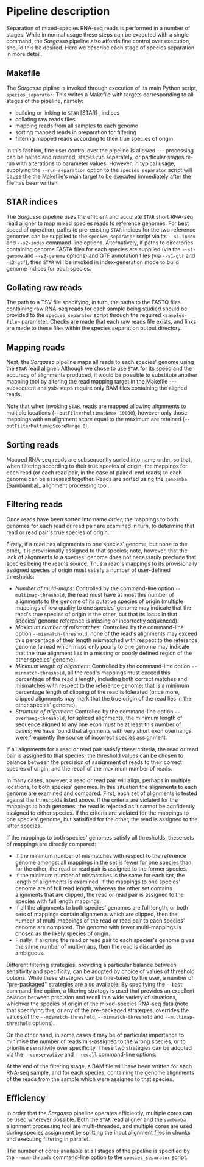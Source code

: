 Pipeline description
====================

Separation of mixed-species RNA-seq reads is performed in a number of stages. While in normal usage these steps can be executed with a single command, the *Sargasso* pipeline also affords fine control over execution, should this be desired. Here we describe each stage of species separation in more detail. 

Makefile
--------

The *Sargasso* pipline is invoked through execution of its main Python script, ``species_separator``. This writes a Makefile with targets corresponding to all stages of the pipeline, namely:

* building or linking to ``STAR`` [STAR]_ indices
* collating raw reads files
* mapping reads from all samples to each genome
* sorting mapped reads in preparation for filtering
* filtering mapped reads according to their true species of origin

In this fashion, fine user control over the pipeline is allowed --- processing can be halted and resumed, stages run separately, or particular stages re-run with alterations to parameter values. However, in typical usage, supplying the ``--run-separation`` option to the ``species_separator`` script will cause the the Makefile's main target to be executed immediately after the file has been written.

STAR indices
------------

The *Sargasso* pipeline uses the efficient and accurate ``STAR`` short RNA-seq read aligner to map mixed species reads to reference genomes. For best speed of operation, paths to pre-existing ``STAR`` indices for the two reference genomes can be supplied to the ``species_separator`` script via its ``--s1-index`` and ``--s2-index`` command-line options. Alternatively, if paths to directories containing genome FASTA files for each species are supplied (via the ``--s1-genome`` and ``--s2-genome`` options) and GTF annotation files (via ``--s1-gtf`` and ``-s2-gtf``), then ``STAR`` will be invoked in index-generation mode to build genome indices for each species.

Collating raw reads
-------------------

The path to a TSV file specifying, in turn, the paths to the FASTQ files containing raw RNA-seq reads for each sample being studied should be provided to the ``species_separator`` script through the required ``<samples-file>`` parameter. Checks are made that each raw reads file exists, and links are made to these files within the species separation output directory.

Mapping reads
-------------

Next, the *Sargasso* pipeline maps all reads to each species' genome using the ``STAR`` read aligner. Although we chose to use ``STAR`` for its speed and the accuracy of alignments produced, it would be possible to substitute another mapping tool by altering the read mapping target in the Makefile --- subsequent analysis steps require only BAM files containing the aligned reads.

Note that when invoking ``STAR``, reads are mapped allowing alignments to multiple locations (``--outFilterMultimapNmax 10000``), however only those mappings with an alignment score equal to the maximum are retained (``--outFilterMultimapScoreRange 0``).

Sorting reads
-------------

Mapped RNA-seq reads are subsequently sorted into name order, so that, when filtering according to their true species of origin, the mappings for each read (or each read pair, in the case of paired-end reads) to each genome can be assessed together. Reads are sorted using the ``sambamba`` [Sambamba]_ alignment processing tool.

Filtering reads
---------------

Once reads have been sorted into name order, the mappings to both genomes for each read or read pair are examined in turn, to determine that read or read pair's true species of origin.

Firstly, if a read has alignments to one species' genome, but none to the other, it is provisionally assigned to that species; note, however, that the lack of alignments to a species' genome does not necessarily preclude that species being the read's source. Thus a read's mappings to its provisionally assigned species of origin must satisfy a number of user-defined thresholds:

* *Number of multi-maps*: Controlled by the command-line option ``--multimap-threshold``, the read must have at most this number of alignments to the genome of its putative species of origin (multiple mappings of low quality to one species' genome may indicate that the read's true species of origin is the other, but that its locus in that species' genome reference is missing or incorrectly sequenced).
* *Maximum number of mismatches*: Controlled by the command-line option ``--mismatch-threshold``, none of the read's alignments may exceed this percentage of their length mismatched with respect to the reference genome (a read which maps only poorly to one genome may indicate that the true alignment lies in a missing or poorly defined region of the other species' genome).
* *Minimum length of alignment*: Controlled by the command-line option ``--minmatch-threshold``, all the read's mappings must exceed this percentage of the read's length, including both correct matches and mismatches with respect to the reference genome; that is a minimum percentage length of clipping of the read is tolerated (once more, clipped alignments may mark that the true origin of the read lies in the other species' genome).
* *Structure of alignment*: Controlled by the command-line option ``--overhang-threshold``, for spliced alignments, the minimum length of sequence aligned to any one exon must be at least this number of bases; we have found that alignments with very short exon overhangs were frequently the source of incorrect species assignment.

If all alignments for a read or read pair satisfy these criteria, the read or read pair is assigned to that species; the threshold values can be chosen to balance between the precision of assignment of reads to their correct species of origin, and the recall of the maximum number of reads.

In many cases, however, a read or read pair will align, perhaps in multiple locations, to both species' genomes. In this situation the alignments to each genome are examined and compared. First, each set of alignments is tested against the thresholds listed above. If the criteria are violated for the mappings to both genomes, the read is rejected as it cannot be confidently assigned to either species. If the criteria are violated for the mappings to one species' genome, but satisified for the other, the read is assigned to the latter species.

If the mappings to both species' genomes satisfy all thresholds, these sets of mappings are directly compared:

* If the minimum number of mismatches with respect to the reference genome amongst all mappings in the set is fewer for one species than for the other, the read or read pair is assigned to the former species.
* If the minimum number of mismatches is the same for each set, the length of alignments is examined. If the mappings to one species' genome are of full read length, whereas the other set contains alignments that are clipped, the read or read pair is assigned to the species with full length mappings.
* If all the alignments to both species' genomes are full length, or both sets of mappings contain alignments which are clipped, then the number of multi-mappings of the read or read pair to each species' genome are compared. The genome with fewer multi-mappings is chosen as the likely species of origin.
* Finally, if aligning the read or read pair to each species's genome gives the same number of multi-maps, then the read is discarded as ambiguous.

Different filtering strategies, providing a particular balance between sensitivity and specificity, can be adopted by choice of values of threshold options. While these strategies can be fine-tuned by the user, a number of "pre-packaged" strategies are also available. By specifying the ``--best`` command-line option, a filtering strategy is used that provides an excellent balance between precision and recall in a wide variety of situations, whichver the species of origin of the mixed-species RNA-seq data (note that specifying this, or any of the pre-packaged strategies, overrides the values of the ``--mismatch-threshold``, ``--minmatch-threshold`` and ``--multimap-threshold`` options).

On the other hand, in some cases it may be of particular importance to minimise the number of reads mis-assigned to the wrong species, or to prioritise sensitivity over specificity. These two strategies can be adopted via the ``--conservative`` and ``--recall`` command-line options.

At the end of the filtering stage, a BAM file will have been written for each RNA-seq sample, and for each species, containing the genome alignments of the reads from the sample which were assigned to that species.

Efficiency
----------

In order that the *Sargasso* pipeline operates efficiently, multiple cores can be used wherever possible. Both the ``STAR`` read aligner and the ``sambamba`` alignment processing tool are multi-threaded, and multiple cores are used during species assignment by splitting the input alignment files in chunks and executing filtering in parallel.

The number of cores available at all stages of the pipeline is specified by the ``--num-threads`` command-line option to the ``species_separator`` script.
